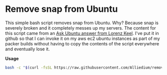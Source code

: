 # Remove snap from Ubuntu

This simple bash script removes snap from Ubuntu. Why? Because snap is severely broken and it completely messes up my servers. The content for this script came from an [Ask Ubuntu answer from Lorenz Keel](https://askubuntu.com/a/1285102/392607). I've put it in github so that I can invoke it on my aws ec2 ubuntu instances as part of my packer builds without having to copy the contents of the script everywhere and eventually lose it.

**Usage**

```bash
bash -c "$(curl -fsSL https://raw.githubusercontent.com/Alliedium/remove-snap/main/remove-snap.sh)"
```
